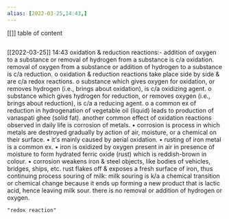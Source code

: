 ```yaml
---
alias: [2022-03-25,14:43,]
---
```

[[]]
table of content
```toc
```

[[2022-03-25]] 14:43
oxidation & reduction reactions:-
addition of oxygen to a substance or removal of hydrogen from a substance is c/a oxidation.
removal of oxygen from a substance or addition of hydrogen to a substance is c/a reduction.
o oxidation & reduction reactions take place side by side & are c/a redox reactions.
o substance which gives oxygen for oxidation, or removes hydrogen (i.e., brings about oxidation), is c/a oxidizing agent.
o substance which gives hydrogen for reduction, or removes oxygen (i.e., brings about reduction), is c/a a reducing agent.
o a common ex of reduction in hydrogenation of vegetable oil (liquid) leads to production of vanaspati ghee (solid fat).
another common effect of oxidation reactions observed in daily life is corrosion of metals.
	• corrosion is process in which metals are destroyed gradually by action of air, moisture, or a chemical on their surface.
	• it's mainly caused by aerial oxidation.
	• rusting of iron metal is a common ex.
	• iron is oxidized by oxygen present in air in presence of moisture to form hydrated ferric oxide (rust) which is reddish-brown in colour.
	• corrosion weakens iron & steel objects, like bodies of vehicles, bridges, ships, etc. rust flakes off & exposes a fresh surface of iron, thus continuing process
souring of milk: milk souring is k/a a chemical transition or chemical change because it ends up forming a new product that is lactic acid, hence leaving milk sour.
there is no removal or addition of hydrogen or oxygen.
```query
"redox reaction"
```